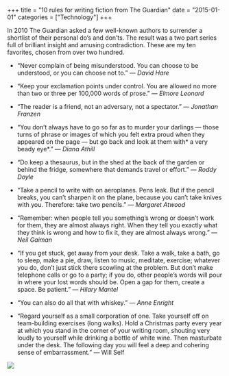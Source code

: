 +++
title = "10 rules for writing fiction from The Guardian"
date = "2015-01-01"
categories = ["Technology"]
+++

In 2010 The Guardian asked a few well-known authors to surrender a shortlist of their personal do’s and don’ts. The result was a two part series full of brilliant insight and amusing contradiction. These are my ten favorites, chosen from over two hundred.

* “Never complain of being misunderstood. You can choose to be understood, or you can choose not to.” — *David Hare*

* “Keep your exclamation points ­under control. You are allowed no more than two or three per 100,000 words of prose.” — *Elmore Leonard*

* “The reader is a friend, not an adversary, not a spectator.” — *Jonathan Franzen*

* “You don’t always have to go so far as to murder your darlings — those turns of phrase or images of which you felt extra proud when they appeared on the page — but go back and look at them with* a very beady eye*.” — *Diana Athill*

* “Do keep a thesaurus, but in the shed at the back of the garden or behind the fridge, somewhere that demands travel or effort.” — *Roddy Doyle*

* “Take a pencil to write with on aeroplanes. Pens leak. But if the pencil breaks, you can’t sharpen it on the plane, because you can’t take knives with you. Therefore: take two pencils.” — *Margaret Atwood*

* “Remember: when people tell you something’s wrong or doesn’t work for them, they are almost always right. When they tell you exactly what they think is wrong and how to fix it, they are almost always wrong.” — *Neil Gaiman*

* “If you get stuck, get away from your desk. Take a walk, take a bath, go to sleep, make a pie, draw, listen to ­music, meditate, exercise; whatever you do, don’t just stick there scowling at the problem. But don’t make telephone calls or go to a party; if you do, other people’s words will pour in where your lost words should be. Open a gap for them, create a space. Be patient.” — *Hilary Mantel*

* “You can also do all that with whiskey.” — *Anne Enright*

* “Regard yourself as a small corporation of one. Take yourself off on team-building exercises (long walks). Hold a Christmas party every year at which you stand in the corner of your writing room, shouting very loudly to yourself while drinking a bottle of white wine. Then masturbate under the desk. The following day you will feel a deep and cohering sense of embarrassment.” — Will Self

![](https://cdn-images-1.medium.com/max/2000/1*5rcz4XtoqSIlPKDwQopWng.gif)
